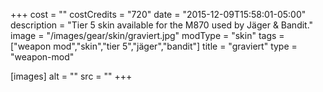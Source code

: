 +++
cost = ""
costCredits = "720"
date = "2015-12-09T15:58:01-05:00"
description = "Tier 5 skin available for the M870 used by Jäger & Bandit."
image = "/images/gear/skin/graviert.jpg"
modType = "skin"
tags = ["weapon mod","skin","tier 5","jäger","bandit"]
title = "graviert"
type = "weapon-mod"

[images]
  alt = ""
  src = ""
+++
